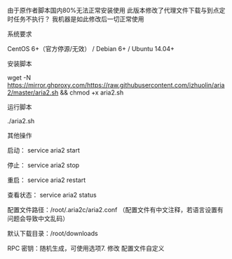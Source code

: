 由于原作者脚本国内80%无法正常安装使用 
此版本修改了代理文件下载与到点定时任务不执行？
我机器是如此修改后一切正常使用

系统要求

CentOS 6+（官方停源/无效） / Debian 6+ / Ubuntu 14.04+

安装脚本

wget -N https://mirror.ghproxy.com/https://raw.githubusercontent.com/izhuolin/aria2/master/aria2.sh && chmod +x aria2.sh

运行脚本

./aria2.sh

其他操作

启动： service aria2 start

停止： service aria2 stop

重启： service aria2 restart

查看状态： service aria2 status

配置文件路径：/root/.aria2c/aria2.conf （配置文件有中文注释，若语言设置有问题会导致中文乱码）

默认下载目录：/root/downloads

RPC 密钥：随机生成，可使用选项7. 修改 配置文件自定义
